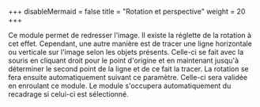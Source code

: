 +++
disableMermaid = false
title = "Rotation et perspective"
weight = 20
+++

Ce module permet de redresser l'image. Il existe la réglette de la
rotation à cet effet. Cependant, une autre manière est de tracer une
ligne horizontale ou verticale sur l'image selon les objets présents.
Celle-ci se fait avec la souris en cliquant droit pour le point
d'origine et en maintenant jusqu'à déterminer le second point de la
ligne et de ce fait la tracer. La rotation se fera ensuite
automatiquement suivant ce paramètre. Celle-ci sera validée en enroulant
ce module. Le module s'occupera automatiquement du recadrage si celui-ci
est sélectionné.
